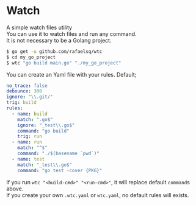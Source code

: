 # Watch

A simple watch files utility  
You can use it to watch files and run any command.  
It is not necessary to be a Golang project.  

```bash
$ go get -u github.com/rafaelsq/wtc
$ cd my_go_project
$ wtc "go build main.go" "./my_go_project"
```

You can create an Yaml file with your rules.
Default;
```yaml
no_trace: false
debounce: 300
ignore: "\\.git/"
trig: build
rules:
  - name: build
    match: ".go$"
    ignore: "_test\\.go$"
    command: "go build"
    trig: run
  - name: run
    match: "^$"
    command: "./$(basename `pwd`)"
  - name: test
    match: "_test\\.go$"
    command: "go test -cover {PKG}"
```

If you run `wtc "<build-cmd>" "<run-cmd>"`, it will replace default `command`s above.  
If you create your own `.wtc.yaml` or `wtc.yaml`, no default rules will exists.
